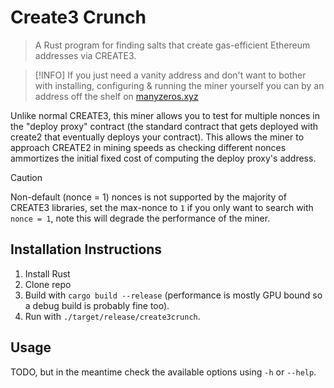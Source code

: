 # Create3 Crunch

> A Rust program for finding salts that create gas-efficient Ethereum addresses via CREATE3.

> [!INFO]
> If you just need a vanity address and don't want to bother with installing, configuring & running
> the miner yourself you can by an address off the shelf on [manyzeros.xyz](https://manyzeros.xyz)

Unlike normal CREATE3, this miner allows you to test for multiple nonces in the "deploy proxy"
contract (the standard contract that gets deployed with create2 that eventually deploys your contract).
This allows the miner to approach CREATE2 in mining speeds as checking different nonces ammortizes
the initial fixed cost of computing the deploy proxy's address.

> [!CAUTION]
> Non-default (nonce = 1) nonces is not supported by the majority of CREATE3 libraries, set the
> max-nonce to `1` if you only want to search with `nonce = 1`, note this will degrade the
> performance of the miner.

## Installation Instructions

1. Install Rust
2. Clone repo
3. Build with `cargo build --release` (performance is mostly GPU bound so a debug build is probably
   fine too).
4. Run with `./target/release/create3crunch`.

## Usage

TODO, but in the meantime check the available options using `-h` or `--help`.
